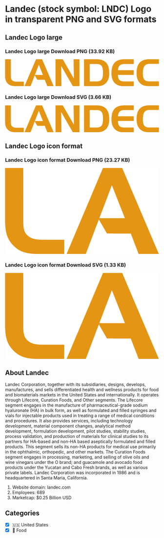 # Landec (stock symbol: LNDC) Logo in transparent PNG and SVG formats

## Landec Logo large

### Landec Logo large Download PNG (33.92 KB)

![Landec Logo large Download PNG (33.92 KB)](/img/orig/LNDC_BIG-6165fa1f.png)

### Landec Logo large Download SVG (3.66 KB)

![Landec Logo large Download SVG (3.66 KB)](/img/orig/LNDC_BIG-5090b609.svg)

## Landec Logo icon format

### Landec Logo icon format Download PNG (23.27 KB)

![Landec Logo icon format Download PNG (23.27 KB)](/img/orig/LNDC-73f9d585.png)

### Landec Logo icon format Download SVG (1.33 KB)

![Landec Logo icon format Download SVG (1.33 KB)](/img/orig/LNDC-606bc233.svg)

## About Landec

Landec Corporation, together with its subsidiaries, designs, develops, manufactures, and sells differentiated health and wellness products for food and biomaterials markets in the United States and internationally. It operates through Lifecore, Curation Foods, and Other segments. The Lifecore segment engages in the manufacture of pharmaceutical-grade sodium hyaluronate (HA) in bulk form, as well as formulated and filled syringes and vials for injectable products used in treating a range of medical conditions and procedures. It also provides services, including technology development, material component changes, analytical method development, formulation development, pilot studies, stability studies, process validation, and production of materials for clinical studies to its partners for HA-based and non-HA based aseptically formulated and filled products. This segment sells its non-HA products for medical use primarily in the ophthalmic, orthopedic, and other markets. The Curation Foods segment engages in processing, marketing, and selling of olive oils and wine vinegars under the O brand; and guacamole and avocado food products under the Yucatan and Cabo Fresh brands, as well as various private labels. Landec Corporation was incorporated in 1986 and is headquartered in Santa Maria, California.

1. Website domain: landec.com
2. Employees: 689
3. Marketcap: $0.25 Billion USD


## Categories
- [x] 🇺🇸 United States
- [x] 🍴 Food
